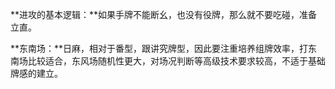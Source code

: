 **进攻的基本逻辑：**如果手牌不能断幺，也没有役牌，那么就不要吃碰，准备立直。

**东南场：**日麻，相对于番型，跟讲究牌型，因此要注重培养组牌效率，打东南场比较适合，东风场随机性更大，对场况判断等高级技术要求较高，不适于基础牌感的建立。